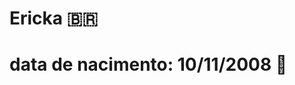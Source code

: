    # Ericka 🇧🇷                                                               

# data de nacimento: 10/11/2008 🍰 

